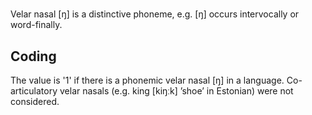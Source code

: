 # [](ParameterTable?__template__=property.md&property=Name#cldf:UT151)

Velar nasal [ŋ] is a distinctive phoneme, e.g. [ŋ] occurs intervocally or word-finally.

[](ExampleTable?example_id=1&with_internal_ref_link#cldf:UT151-1)

[](ExampleTable?example_id=2&with_internal_ref_link#cldf:UT151-2)

## Coding

The value is '1' if there is a phonemic velar nasal [ŋ] in a language. Co-articulatory velar nasals (e.g. king [kiŋːk] ’shoe’ in Estonian) were not considered.
